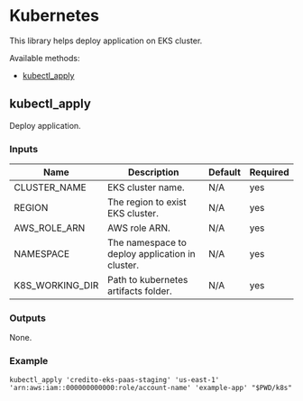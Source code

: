 # Kubernetes

This library helps deploy application on EKS cluster.

Available methods:
- [kubectl_apply](#kubectl_apply)

## kubectl_apply

Deploy application.

### Inputs

|Name|Description|Default|Required|
|----|-----------|-------|--------|
|CLUSTER_NAME|EKS cluster name.|N/A|yes|
|REGION|The region to exist EKS cluster.|N/A|yes|
|AWS_ROLE_ARN|AWS role ARN.|N/A|yes|
|NAMESPACE|The namespace to deploy application in cluster.|N/A|yes|
|K8S_WORKING_DIR|Path to kubernetes artifacts folder.|N/A|yes|

### Outputs

None.

### Example

```
kubectl_apply 'credito-eks-paas-staging' 'us-east-1' 'arn:aws:iam::000000000000:role/account-name' 'example-app' "$PWD/k8s"
```
